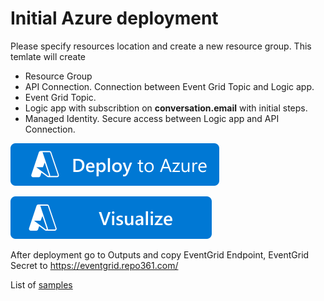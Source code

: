 # Initial Azure deployment 

Please specify resources location and create a new resource group.
This temlate will create
* Resource Group
* API Connection. Connection between Event Grid Topic and Logic app.
* Event Grid Topic.
* Logic app with subscribtion on **conversation.email** with initial steps. 
* Managed Identity. Secure access between Logic app and API Connection.

[![Deploy To Azure](https://raw.githubusercontent.com/Azure/azure-quickstart-templates/master/1-CONTRIBUTION-GUIDE/images/deploytoazure.svg?sanitize=true)](https://portal.azure.com/#create/Microsoft.Template/uri/https%3A%2F%2Fraw.githubusercontent.com%2FNoralogix%2Fgenesyscloud-eventgrid%2Fmain%2Fstart%2Fgc-eventgrid-repo361.json)

[![Visualize](https://raw.githubusercontent.com/Azure/azure-quickstart-templates/master/1-CONTRIBUTION-GUIDE/images/visualizebutton.svg?sanitize=true)](http://armviz.io/#/?load=https%3A%2F%2Fraw.githubusercontent.com%2FNoralogix%2Fgenesyscloud-eventgrid%2Fmain%2Fstart%2Fgc-eventgrid-repo361.json)

After deployment go to Outputs and copy EventGrid Endpoint, EventGrid Secret to https://eventgrid.repo361.com/

List of [samples](https://github.com/Noralogix/genesyscloud-eventgrid/samples/)